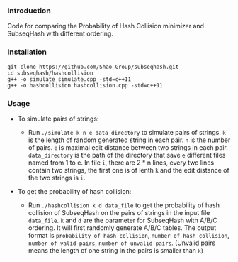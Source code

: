### Introduction
Code for comparing the Probability of Hash Collision minimizer and SubseqHash with different ordering. 


### Installation
```
git clone https://github.com/Shao-Group/subseqhash.git
cd subseqhash/hashcollision
g++ -o simulate simulate.cpp -std=c++11
g++ -o hashcollision hashcollision.cpp -std=c++11
```
### Usage
- To simulate pairs of strings:
  - Run `./simulate k n e data_directory` to simulate pairs of strings. `k` is the length of random generated string in each pair. `n` is the number of pairs. `e` is maximal edit distance between two strings in each pair. `data_directory` is the path of the directory that save `e` different files named from 1 to e. In file `i`, there are 2 * n lines, every two lines contain two strings, the first one is of lenth `k` and the edit distance of the two strings is `i`.

- To get the probability of hash collision:
  - Run `./hashcollision k d data_file` to get the probability of hash collision of SubseqHash on the pairs of strings in the input file `data_file`. `k` and `d` are the parameter for SubseqHash with A/B/C ordering. It will first randomly generate A/B/C tables. The output format is `probability of hash collision`, `number of hash collision`, `number of valid pairs`, `number of unvalid pairs`. (Unvalid pairs means the length of one string in the pairs is smaller than `k`)